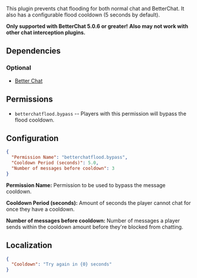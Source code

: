 This plugin prevents chat flooding for both normal chat and BetterChat. It also has a configurable flood cooldown (5 seconds by default).

**Only supported with BetterChat 5.0.6 or greater!**
**Also may not work with other chat interception plugins.**

## Dependencies
### Optional
- [Better Chat](https://umod.org/plugins/betterchat)

## Permissions
- `betterchatflood.bypass` -- Players with this permission will bypass the flood cooldown.

## Configuration 
```json
{
  "Permission Name": "betterchatflood.bypass",
  "Cooldown Period (seconds)": 5.0,
  "Number of messages before cooldown": 3
}
```
**Permission Name:** Permission to be used to bypass the message cooldown.

**Cooldown Period (seconds):** Amount of seconds the player cannot chat for once they have a cooldown.

**Number of messages before cooldown:** Number of messages a player sends within the cooldown amount before they're blocked from chatting.

## Localization
```json
{
  "Cooldown": "Try again in {0} seconds"
}
```
